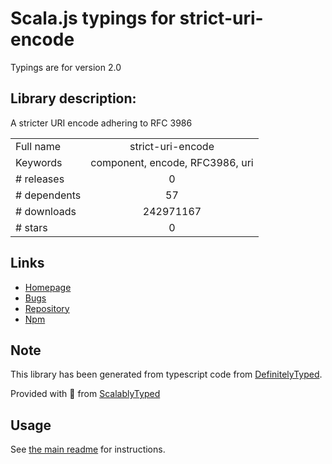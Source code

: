
# Scala.js typings for strict-uri-encode

Typings are for version 2.0

## Library description:
A stricter URI encode adhering to RFC 3986

|                    |                 |
| ------------------ | :-------------: |
| Full name          | strict-uri-encode |
| Keywords           | component, encode, RFC3986, uri |
| # releases         | 0 |
| # dependents       | 57 |
| # downloads        | 242971167 |
| # stars            | 0 |

## Links
- [Homepage](https://github.com/kevva/strict-uri-encode#readme)
- [Bugs](https://github.com/kevva/strict-uri-encode/issues)
- [Repository](https://github.com/kevva/strict-uri-encode)
- [Npm](https://www.npmjs.com/package/strict-uri-encode)
    


## Note
This library has been generated from typescript code from [DefinitelyTyped](https://definitelytyped.org).

Provided with :purple_heart: from [ScalablyTyped](https://github.com/oyvindberg/ScalablyTyped)

## Usage
See [the main readme](../../readme.md) for instructions.


